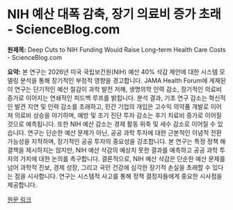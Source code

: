 # NIH 예산 대폭 감축, 장기 의료비 증가 초래 - ScienceBlog.com

**원제목:** Deep Cuts to NIH Funding Would Raise Long-term Health Care Costs - ScienceBlog.com

**요약:** 본 연구는 2026년 미국 국립보건원(NIH) 예산 40% 삭감 제안에 대한 시스템 모델링 분석을 통해 장기적인 부정적 영향을 경고합니다. JAMA Health Forum에 게재된 이 연구는 단기적인 예산 절감이 과학 발전 저해, 생명의학 인력 감소, 장기적인 의료비 증가로 이어지는 연쇄적인 피드백 루프를 밝힙니다.  분석 결과, 기초 연구 감소는 혁신적인 발견 지연 및 인력 감소를 초래하고, 민간 기업의 개입은 고수익 의약품 개발로 이어져 의료비 상승을 야기하며, 예방 및 조기 진단 투자 감소는 후기 치료비 증가로 이어질 것으로 예측됩니다.  또한 NIH 예산 감소는 경제 활동 위축 및 세수 감소로 이어질 수 있습니다.  연구는 단순한 예산 문제가 아닌, 공공 과학 투자에 대한 근본적인 이념적 전환 가능성을 지적하며, 장기적인 공공 투자의 중요성을 강조합니다.  본 연구는 특정 정책 해결책을 제시하지는 않지만, NIH 예산 삭감의 예상치 못한 결과를 예측하고 공공 과학 투자의 가치에 대한 논의를 촉구합니다.  결론적으로, NIH 예산 삭감은 단순한 예산 문제를 넘어 과학적 진보, 경제 성장, 그리고 국민 건강에 심각한 장기적 손실을 초래할 수 있다는 점을 시사합니다.  연구는 시스템적 사고를 통해 정책 결정자들에게 중요한 시사점을 제공합니다.

[원문 링크](https://scienceblog.com/deep-cuts-to-nih-funding-would-raise-long-term-health-care-costs/)

